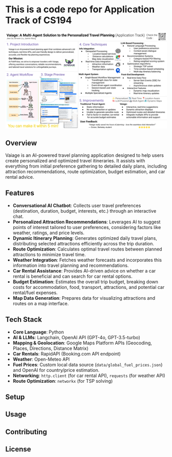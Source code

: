# This is a code repo for Application Track of CS194

![poster](Vaiage.svg "poster")

## Overview

Vaiage is an AI-powered travel planning application designed to help users create personalized and optimized travel itineraries. It assists with everything from initial preference gathering to detailed daily plans, including attraction recommendations, route optimization, budget estimation, and car rental advice.

## Features

- **Conversational AI Chatbot**: Collects user travel preferences (destination, duration, budget, interests, etc.) through an interactive chat.
- **Personalized Attraction Recommendations**: Leverages AI to suggest points of interest tailored to user preferences, considering factors like weather, ratings, and price levels.
- **Dynamic Itinerary Planning**: Generates optimized daily travel plans, distributing selected attractions efficiently across the trip duration.
- **Route Optimization**: Calculates optimal travel routes between planned attractions to minimize travel time.
- **Weather Integration**: Fetches weather forecasts and incorporates this information into travel planning and recommendations.
- **Car Rental Assistance**: Provides AI-driven advice on whether a car rental is beneficial and can search for car rental options.
- **Budget Estimation**: Estimates the overall trip budget, breaking down costs for accommodation, food, transport, attractions, and potential car rental/fuel expenses.
- **Map Data Generation**: Prepares data for visualizing attractions and routes on a map interface.

## Tech Stack

- **Core Language**: Python
- **AI & LLMs**: Langchain, OpenAI API (GPT-4o, GPT-3.5-turbo)
- **Mapping & Geolocation**: Google Maps Platform APIs (Geocoding, Places, Directions, Distance Matrix)
- **Car Rentals**: RapidAPI (Booking.com API endpoint)
- **Weather**: Open-Meteo API
- **Fuel Prices**: Custom local data source (`data/global_fuel_prices.json`) and OpenAI for country/price estimation.
- **Networking**: `http.client` (for car rental API), `requests` (for weather API)
- **Route Optimization**: `networkx` (for TSP solving)

## Setup

## Usage

## Contributing

## License
